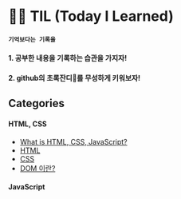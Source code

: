 # 🏃‍♀️ TIL (Today I Learned)


#### ` 기억보다는 기록을 ` 
#### 1. 공부한 내용을 기록하는 습관을 가지자!
#### 2. github의 초록잔디🌱를 무성하게 키워보자!

## Categories
#### HTML, CSS
- [What is HTML, CSS, JavaScript?](https://github.com/eazisilver/TIL/blob/83e601355ea6cebbae9d6479a1b8096acd185911/HTML,%20CSS/HTML,%20CSS,%20JavaScript.md)
- [HTML](https://github.com/eazisilver/TIL/blob/2e197b1b46651ea1927dbc320087e3843452d75a/HTML,%20CSS/HTML%20Tags.md)
- [CSS](https://github.com/eazisilver/TIL/blob/c3bc9545fea313088b0a9fed5fef5d8a97771f3f/HTML,%20CSS/CSS.md)
- [DOM 이란?](https://github.com/eazisilver/TIL/blob/233f77b6acea123457e006a39628db58d8df9f3f/HTML,%20CSS/DOM.md)

#### JavaScript
